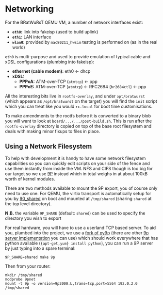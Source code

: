 # Networking

For the BRatWuRsT QEMU VM, a number of network interfaces exist:

 * **`eth0`:** link into fakeisp (used to build uplink)
 * **`eth1`:** LAN interface
 * **`wlan0`:** provided by `mac80211_hwsim` testing is performed on (as in the real world)

`eth0` is multi-purpose and used to provide emulation of typical cable and xDSL configurations (plumbing into fakeisp):

 * **ethernet (cable modem):** eth0 <- dhcp
 * **xDSL:**
     * **PPPoA:** ATM-over-TCP (`atmtcp`) <- ppp
     * **PPPoE:** ATM-over-TCP (`atmtcp`) <- RFC2684 (`br2684ctl`) <- ppp

All the interesting bits live in `rootfs-overlay`, and under `opt/bratwurst` (which appears as `/opt/bratwurst` on the target) you will find the `init` script which you can treat like you would `rc.local` for boot time customisations.

To make amendments to the rootfs before it is converted to a binary blob you will want to look at `board/.../.../post-build.sh`.  This is run after the `rootfs-overlay` directory is copied on top of the base root filesystem and deals with making minor fixups to files in place.

## Using a Network Filesystem

To help with development it is handy to have some network filesystem capabilities so you can quickly edit scripts on your side of the fence and use them instantly from inside the VM.  NFS and CIFS though is too big for our target so we use [9P](https://www.kernel.org/doc/Documentation/filesystems/9p.txt) instead which in total weighs in at about 100kB worth of kernel modules.

There are two methods available to mount the 9P export, you of course only need to use one.  For QEMU, the virtio transport is automatically setup for you by [90_shared](board/qemu/mipsel/rootfs-overlay/opt/bratwurst/rc.d/90_shared) on boot and mounted at `/tmp/shared` (sharing `shared` at the top level directory).

**N.B.** the variable `9P_SHARE` (default: `shared`) can be used to specify the directory you wish to export

For real hardware, you will have to use a userland TCP based server.  To aid you, plumbed into the project, we use a [fork of py9p](https://github.com/svinota/py9p) (there are other [9p server implementation](http://9p.cat-v.org/implementations) you can use) which should work everywhere that has python available (`{apt-get,yum} install python`), you can run a 9P server by just typing into a spare terminal:

    9P_SHARE=shared make 9p

Then from your router:

    mkdir /tmp/shared
    modprobe 9pnet
    mount -t 9p -o version=9p2000.L,trans=tcp,port=5564 192.0.2.0 /tmp/shared

